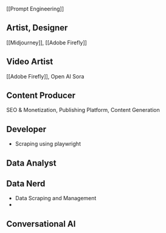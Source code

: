 [[Prompt Engineering]]
## Artist, Designer
[[Midjourney]], [[Adobe Firefly]]
## Video Artist
[[Adobe Firefly]], Open AI Sora
## Content Producer 
SEO & Monetization, Publishing Platform, Content Generation 
## Developer
- Scraping using playwright

## Data Analyst

## Data Nerd 
- Data Scraping and Management
- 

## Conversational AI




